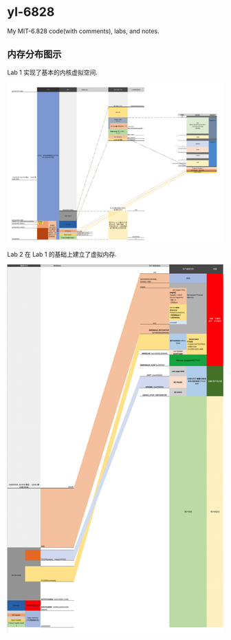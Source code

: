 # yl-6828

My MIT-6.828 code(with comments), labs, and notes.

## 内存分布图示

Lab 1 实现了基本的内核虚拟空间.

![lab1 内存分布](/images/memory_layout_lab1.jpg)

Lab 2 在 Lab 1 的基础上建立了虚拟内存.

![lab2 内存分布](/images/memory_layout_lab2.png)
